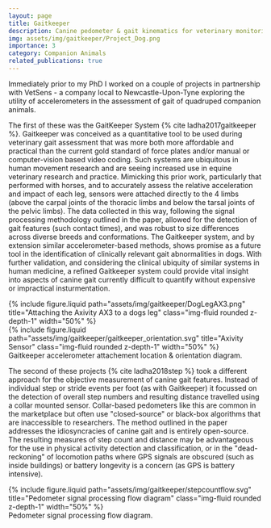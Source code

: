 ```yaml
---
layout: page
title: Gaitkeeper
description: Canine pedometer & gait kinematics for veterinary monitoring.
img: assets/img/gaitkeeper/Project_Dog.png
importance: 3
category: Companion Animals
related_publications: true
---
```


<p>Immediately prior to my PhD I worked on a couple of projects in partnership with VetSens - a company local to Newcastle-Upon-Tyne exploring the utility of accelerometers in the assessment of gait of quadruped companion animals.</p>

<p>The first of these was the GaitKeeper System {% cite ladha2017gaitkeeper %}. Gaitkeeper was conceived as a quantitative tool to be used during veterinary gait assessment that was more both more affordable and practical than the current gold standard of force plates and/or manual or computer-vision based video coding. Such systems are ubiquitous in human movement research and are seeing increased use in equine veterinary research and practice. Mimicking this prior work, particularly that performed with horses, and to accurately assess the relative acceleration and impact of each leg, sensors were attached directly to the 4 limbs (above the carpal joints of the thoracic limbs and below the tarsal joints of the pelvic limbs). The data collected in this way, following the signal processing methodology outlined in the paper, allowed for the detection of gait features (such contact times), and was robust to size differences across diverse breeds and conformations. The Gaitkeeper system, and by extension similar accelerometer-based methods, shows promise as a future tool in the identification of clinically relevant gait abnormalities in dogs. With further validation, and considering the clinical ubiquity of similar systems in human medicine, a refined Gaitkeeper system could provide vital insight into aspects of canine gait currently difficult to quantify without expensive or impractical insturmentation.</p>

<div class="row justify-content-sm-center">
    <div class="col-sm mt-3 mt-md-0">
        {% include figure.liquid path="assets/img/gaitkeeper/DogLegAX3.png" title="Attaching the Axivity AX3 to a dogs leg" class="img-fluid rounded z-depth-1" width="50%" %}
    </div>
    <div class="col-sm mt-3 mt-md-0">
        {% include figure.liquid path="assets/img/gaitkeeper/gaitkeeper_orientation.svg" title="Axivity Sensor" class="img-fluid rounded z-depth-1" width="50%" %}
    </div>
</div>
<div class="caption">
    Gaitkeeper accelerometer attachement location & orientation diagram.
</div>

<p>The second of these projects {% cite ladha2018step %} took a different approach for the objective measurement of canine gait features. Instead of individual step or stride events per foot (as with Gaitkeeper) it focussed on the detection of overall step numbers and resulting distance travelled using a collar mounted sensor. Collar-based pedometers like this are common in the marketplace but often use "closed-source" or black-box algorithms that are inaccessible to researchers. The method outlined in the paper addresses the idiosyncracies of canine gait and is entirely open-source. The resulting measures of step count and distance may be advantageous for the use in physical activity detection and classification, or in the "dead-reckoning" of locomotion paths where GPS signals are obscured (such as inside buildings) or battery longevity is a concern (as GPS is battery intensive).</p>

<div class="container-fluid text-center mt-4 p-0">
    <div class="col-sm mt-3 mt-md-0 d-flex justify-content-center">
        {% include figure.liquid path="assets/img/gaitkeeper/stepcountflow.svg" title="Pedometer signal processing flow diagram" class="img-fluid rounded z-depth-1" width="50%" %}
    </div>
</div>
<div class="caption">
    Pedometer signal processing flow diagram.
</div>
